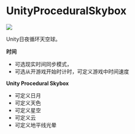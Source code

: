 # UnityProceduralSkybox
  
![](https://github.com/llapuras/UnityProceduralSkybox/blob/master/sample.gif)

Unity日夜循环天空球。

**时间**
- 可选现实时间同步模式，
- 可选从开游戏开始时计时，可定义游戏中时间速度

**Unity Procedural Skybox**
- 可定义日月
- 可定义天色
- 可定义星空
- 可定义云
- 可定义地平线光晕
